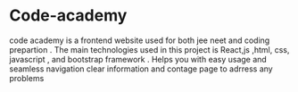 # Code-academy
code academy is a frontend website used for both jee neet and coding prepartion . The main technologies used in this project is React,js ,html, css, javascript , and bootstrap framework .
Helps you with easy usage and seamless navigation clear information and contage page to adrress any problems
